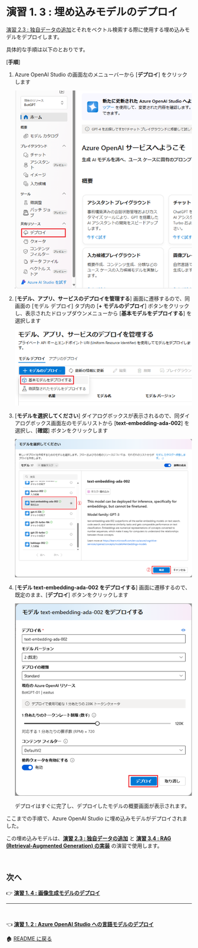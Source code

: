 # 演習 1. 3 : 埋め込みモデルのデプロイ

[演習 2.3 : 独自データの追加](Ex02-3.md)とそれをベクトル検索する際に使用する埋め込みモデルをデプロイします。

具体的な手順は以下のとおりです。

\[**手順**\]

1. Azure OpenAI Studio の画面左のメニューバーから \[**デプロイ**\] をクリックします

    ![AOAI Stuido Deploy menue](images/AOAIStudio_menue_Deploy.png)

2. \[**モデル、アプリ、サービスのデプロイを管理する**\] 画面に遷移するので、同画面の \[モデル デプロイ\] タブ内の \[**+ モデルのデプロイ**\] ボタンをクリックし、表示されたドロップダウンメニューから \[**基本モデルをデプロイする**\] を選択します

    ![Deploy Model](images/AOAIStudio_deployModel.png)

3. \[**モデルを選択してください**\] ダイアログボックスが表示されるので、同ダイアログボックス画面左のモデルリストから \[**text-embedding-ada-002**\] を選択し、\[**確認**\] ボタンをクリックします

    ![Select deploy embedding model](images/AOAIStudio_ChoseDeployModel_ada2.png)

5. \[**モデル text-embedding-ada-002 をデプロイする**\] 画面に遷移するので、既定のまま、\[**デプロイ**\] ボタンをクリックします

    ![deploy embedding model](images/AOAIStudio_DeployModel_ada2.png)

    デプロイはすぐに完了し、デプロイしたモデルの概要画面が表示されます。

ここまでの手順で、Azure OpenAI Studio に埋め込みモデルがデプロイされました。

この埋め込みモデルは、[**演習 2.3 : 独自データの追加**](Ex02-3.md) と [**演習 3.4 : RAG (Retrieval-Augmented Generation) の実装**](Ex03-4.md) の演習で使用します。

<br>

## 次へ

👉 [**演習 1. 4 : 画像生成モデルのデプロイ**](Ex01-4.md) 

<hr>

<br>

👈 [**演習 1. 2 : Azure OpenAI Studio への言語モデルのデプロイ**](Ex01-2.md) 

🏚️ [README に戻る](README.md)